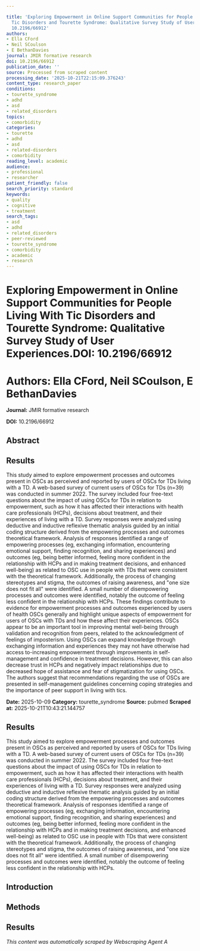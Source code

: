 ```yaml
---

title: 'Exploring Empowerment in Online Support Communities for People Living With
  Tic Disorders and Tourette Syndrome: Qualitative Survey Study of User Experiences.**DOI:**
  10.2196/66912'
authors:
- Ella CFord
- Neil SCoulson
- E BethanDavies
journal: JMIR formative research
doi: 10.2196/66912
publication_date: ''
source: Processed from scraped content
processing_date: '2025-10-21T22:15:09.376243'
content_type: research_paper
conditions:
- tourette_syndrome
- adhd
- asd
- related_disorders
topics:
- comorbidity
categories:
- tourette
- adhd
- asd
- related-disorders
- comorbidity
reading_level: academic
audience:
- professional
- researcher
patient_friendly: false
search_priority: standard
keywords:
- quality
- cognitive
- treatment
search_tags:
- asd
- adhd
- related_disorders
- peer-reviewed
- tourette_syndrome
- comorbidity
- academic
- research
---
```




# Exploring Empowerment in Online Support Communities for People Living With Tic Disorders and Tourette Syndrome: Qualitative Survey Study of User Experiences.**DOI:** 10.2196/66912

# **Authors:** Ella CFord, Neil SCoulson, E BethanDavies

**Journal:** JMIR formative research

**DOI:** 10.2196/66912

## Abstract

## Results
This study aimed to explore empowerment processes and outcomes present in OSCs as perceived and reported by users of OSCs for TDs living with a TD.
A web-based survey of current users of OSCs for TDs (n=39) was conducted in summer 2022. The survey included four free-text questions about the impact of using OSCs for TDs in relation to empowerment, such as how it has affected their interactions with health care professionals (HCPs), decisions about treatment, and their experiences of living with a TD. Survey responses were analyzed using deductive and inductive reflexive thematic analysis guided by an initial coding structure derived from the empowering processes and outcomes theoretical framework.
Analysis of responses identified a range of empowering processes (eg, exchanging information, encountering emotional support, finding recognition, and sharing experiences) and outcomes (eg, being better informed, feeling more confident in the relationship with HCPs and in making treatment decisions, and enhanced well-being) as related to OSC use in people with TDs that were consistent with the theoretical framework. Additionally, the process of changing stereotypes and stigma, the outcomes of raising awareness, and "one size does not fit all" were identified. A small number of disempowering processes and outcomes were identified, notably the outcome of feeling less confident in the relationship with HCPs.
These findings contribute to evidence for empowerment processes and outcomes experienced by users of health OSCs generally and highlight unique aspects of empowerment for users of OSCs with TDs and how these affect their experiences. OSCs appear to be an important tool in improving mental well-being through validation and recognition from peers, related to the acknowledgment of feelings of imposterism. Using OSCs can expand knowledge through exchanging information and experiences they may not have otherwise had access to-increasing empowerment through improvements in self-management and confidence in treatment decisions. However, this can also decrease trust in HCPs and negatively impact relationships due to decreased hope of assistance and fear of stigmatization for using OSCs. The authors suggest that recommendations regarding the use of OSCs are presented in self-management guidelines concerning coping strategies and the importance of peer support in living with tics.

**Date:** 2025-10-09
**Category:** tourette_syndrome
**Source:** pubmed
**Scraped at:** 2025-10-21T10:43:21.144757
## Results
This study aimed to explore empowerment processes and outcomes present in OSCs as perceived and reported by users of OSCs for TDs living with a TD.
A web-based survey of current users of OSCs for TDs (n=39) was conducted in summer 2022. The survey included four free-text questions about the impact of using OSCs for TDs in relation to empowerment, such as how it has affected their interactions with health care professionals (HCPs), decisions about treatment, and their experiences of living with a TD. Survey responses were analyzed using deductive and inductive reflexive thematic analysis guided by an initial coding structure derived from the empowering processes and outcomes theoretical framework.
Analysis of responses identified a range of empowering processes (eg, exchanging information, encountering emotional support, finding recognition, and sharing experiences) and outcomes (eg, being better informed, feeling more confident in the relationship with HCPs and in making treatment decisions, and enhanced well-being) as related to OSC use in people with TDs that were consistent with the theoretical framework. Additionally, the process of changing stereotypes and stigma, the outcomes of raising awareness, and "one size does not fit all" were identified. A small number of disempowering processes and outcomes were identified, notably the outcome of feeling less confident in the relationship with HCPs.
## Introduction
## Methods
## Results
*This content was automatically scraped by Webscraping Agent A*